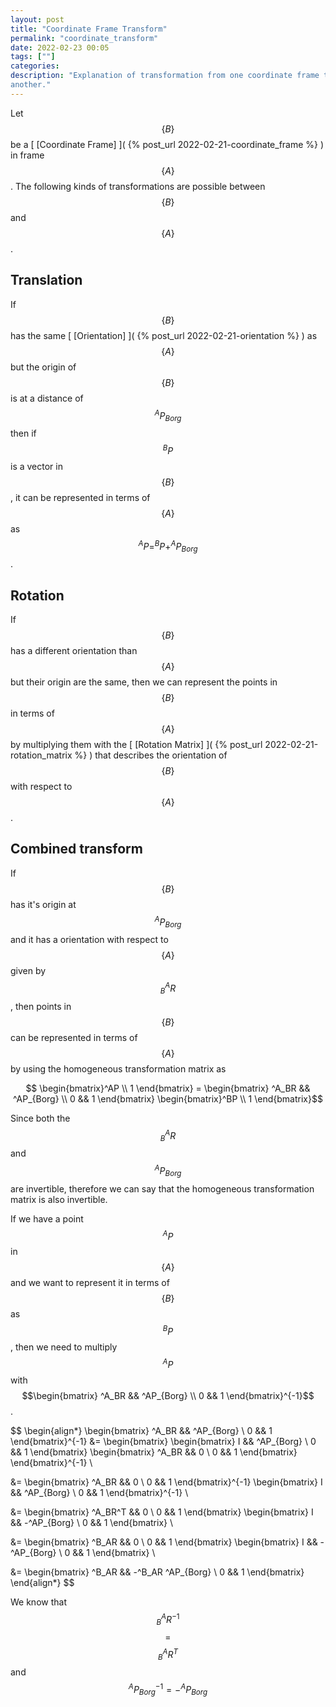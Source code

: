 ```yaml
---
layout: post
title: "Coordinate Frame Transform"
permalink: "coordinate_transform"
date: 2022-02-23 00:05
tags: [""]
categories:
description: "Explanation of transformation from one coordinate frame to
another."
---
```


Let $$\{B\}$$ be a [ [Coordinate Frame] ]( {% post_url
2022-02-21-coordinate_frame %} ) in frame $$\{A\}$$. The following kinds of
transformations are possible between $$\{B\}$$ and $$\{A\}$$.

## Translation

If $$\{B\}$$ has the same [ [Orientation] ]( {% post_url
2022-02-21-orientation %} ) as $$\{A\}$$ but the origin of
$$\{B\}$$ is at a distance of $$^AP_{Borg}$$ then if $$^BP$$ is a vector in
$$\{B\}$$, it can be represented in terms of $$\{A\}$$ as $$^AP=^BP +
^AP_{Borg}$$.

## Rotation

If $$\{B\}$$ has a different orientation than $$\{A\}$$ but their origin are the
same, then we can represent the points in $$\{B\}$$ in terms of $$\{A\}$$ by
multiplying them with the [ [Rotation Matrix] ]( {% post_url
2022-02-21-rotation_matrix %} ) that describes the orientation of $$\{B\}$$ with
respect to $$\{A\}$$.

## Combined transform

If $$\{B\}$$ has it's origin at $$^AP_{Borg}$$ and it has a orientation with
respect to $$\{A\}$$ given by $$^A_BR$$, then points in $$\{B\}$$ can be
represented in terms of $$\{A\}$$ by using the homogeneous transformation matrix
as

$$ \begin{bmatrix}^AP \\ 1 \end{bmatrix} =  \begin{bmatrix} ^A_BR && ^AP_{Borg}
\\ 0 && 1 \end{bmatrix} \begin{bmatrix}^BP \\ 1 \end{bmatrix}$$

Since both the $$^A_BR$$ and $$^AP_{Borg}$$ are invertible, therefore we can say
that the homogeneous transformation matrix is also invertible. 

If we have a point $$^AP$$ in $$\{A\}$$ and we want to represent it in terms of $$\{B\}$$ as $$^BP$$,
then we need to multiply $$^AP$$ with $$\begin{bmatrix} ^A_BR && ^AP_{Borg}
\\ 0 && 1 \end{bmatrix}^{-1}$$.

$$
\begin{align*}
\begin{bmatrix}
^A_BR && ^AP_{Borg} \\
0 && 1
\end{bmatrix}^{-1} &= 
\begin{bmatrix} 
\begin{bmatrix}
I && ^AP_{Borg} \\
0 && 1
\end{bmatrix}
\begin{bmatrix}
^A_BR && 0 \\
0 && 1
\end{bmatrix}
\end{bmatrix}^{-1} \\

&= \begin{bmatrix}
^A_BR && 0 \\
0 && 1
\end{bmatrix}^{-1}
\begin{bmatrix}
I && ^AP_{Borg} \\
0 && 1
\end{bmatrix}^{-1} \\

&= \begin{bmatrix}
^A_BR^T && 0 \\
0 && 1
\end{bmatrix}
\begin{bmatrix}
I && -^AP_{Borg} \\
0 && 1
\end{bmatrix} \\

&= \begin{bmatrix}
^B_AR && 0 \\
0 && 1
\end{bmatrix}
\begin{bmatrix}
I && -^AP_{Borg} \\
0 && 1
\end{bmatrix} \\

&= \begin{bmatrix}
^B_AR && -^B_AR ^AP_{Borg} \\
0 && 1
\end{bmatrix}
\end{align*}
$$

We know that $$^A_BR^{-1}$$ $$=$$ $$^A_BR^T$$ and $$^AP_{Borg}^{-1} = -^AP_{Borg}$$
